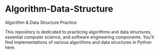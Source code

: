 # Algorithm-Data-Structure
Algorithm &amp; Data Structure Practice

This repository is dedicated to practicing algorithms and data structures, essential computer science, and software engineering components.
You'll find implementations of various algorithms and data structures in Python here.
